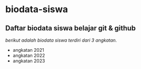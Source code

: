 # biodata-siswa
Daftar biodata siswa belajar git &amp; github
---
*berikut adalah biodata siswa terdiri dari 3 angkatan.*
- angkatan 2021
- angkatan 2022
- angkatan 2023
